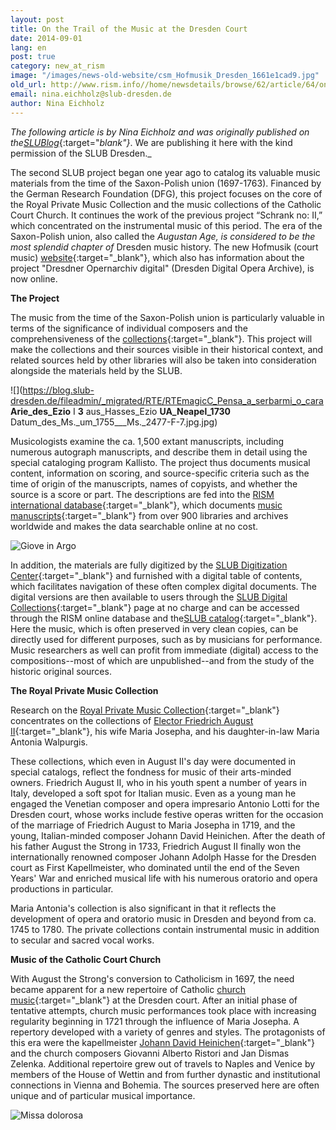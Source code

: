 ```yaml
---
layout: post
title: On the Trail of the Music at the Dresden Court
date: 2014-09-01
lang: en
post: true
category: new_at_rism
image: "/images/news-old-website/csm_Hofmusik_Dresden_1661e1cad9.jpg"
old_url: http://www.rism.info//home/newsdetails/browse/62/article/64/on-the-trail-of-the-music-at-the-dresden-court.html
email: nina.eichholz@slub-dresden.de
author: Nina Eichholz
---
```


_The following article is by Nina Eichholz and was originally published on the_[_SLUBlog_](http://blog.slub-dresden.de/beitrag/2014/08/19/auf-den-spuren-der-hofmusik-in-dresden/){:target="_blank"}_. We are publishing it here with the kind permission of the SLUB Dresden._


The second SLUB project began one year ago to catalog its valuable music materials from the time of the Saxon-Polish union (1697-1763). Financed by the German Research Foundation (DFG), this project focuses on the core of the Royal Private Music Collection and the music collections of the Catholic Court Church. It continues the work of the previous project “Schrank no: II,” which concentrated on the instrumental music of this period. The era of the Saxon-Polish union, also called the _Augustan Age, is considered to be the most splendid chapter of_ Dresden music history. The new Hofmusik (court music) [website](http://hofmusik.slub-dresden.de/en/){:target="_blank"}, which also has information about the project "Dresdner Opernarchiv digital" (Dresden Digital Opera Archive), is now online.

**The Project**

The music from the time of the Saxon-Polish union is particularly valuable in terms of the significance of individual composers and the comprehensiveness of the [collections](http://hofmusik.slub-dresden.de/en/themen/hofkirche-koenigliche-privat-musikaliensammlung/der-bestand/){:target="_blank"}. This project will make the collections and their sources visible in their historical context, and related sources held by other libraries will also be taken into consideration alongside the materials held by the SLUB.

![](https://blog.slub-dresden.de/fileadmin/_migrated/RTE/RTEmagicC_Pensa_a_serbarmi_o_cara __Arie_des_Ezio__ I __3__ aus_Hasses_Ezio __UA_Neapel_1730__ Datum_des_Ms._um_1755___Ms._2477-F-7.jpg.jpg)

Musicologists examine the ca. 1,500 extant manuscripts, including numerous autograph manuscripts, and describe them in detail using the special cataloging program Kallisto. The project thus documents musical content, information on scoring, and source-specific criteria such as the time of origin of the manuscripts, names of copyists, and whether the source is a score or part. The descriptions are fed into the [RISM international database](https://opac.rism.info/){:target="_blank"}, which documents [music manuscripts](http://www.slub-dresden.de/sammlungen/musik/musikhandschriften-und-alte-drucke/){:target="_blank"} from over 900 libraries and archives worldwide and makes the data searchable online at no cost.

![Giove in Argo](http://blog.slub-dresden.de/fileadmin/groups/slubsite/Blog/Giove_in_Argo_Lotti_01.jpg)

In addition, the materials are fully digitized by the [SLUB Digitization Center](http://www.slub-dresden.de/ueber-uns/ddz/){:target="_blank"} and furnished with a digital table of contents, which facilitates navigation of these often complex digital documents. The digital versions are then available to users through the [SLUB Digital Collections](http://digital.slub-dresden.de/kollektionen/){:target="_blank"} page at no charge and can be accessed through the RISM online database and the[SLUB catalog](http://www.slub-dresden.de/recherche/){:target="_blank"}. Here the music, which is often preserved in very clean copies, can be directly used for different purposes, such as by musicians for performance. Music researchers as well can profit from immediate (digital) access to the compositions--most of which are unpublished--and from the study of the historic original sources.


**The Royal Private Music Collection**

Research on the [Royal Private Music Collection](http://hofmusik.slub-dresden.de/en/themen/hofkirche-koenigliche-privat-musikaliensammlung/){:target="_blank"} concentrates on the collections of [Elector Friedrich August II](http://en.wikipedia.org/wiki/Augustus_III_of_Poland){:target="_blank"}, his wife Maria Josepha, and his daughter-in-law Maria Antonia Walpurgis.

These collections, which even in August II's day were documented in special catalogs, reflect the fondness for music of their arts-minded owners. Friedrich August II, who in his youth spent a number of years in Italy, developed a soft spot for Italian music. Even as a young man he engaged the Venetian composer and opera impresario Antonio Lotti for the Dresden court, whose works include festive operas written for the occasion of the marriage of Friedrich August to Maria Josepha in 1719, and the young, Italian-minded composer Johann David Heinichen. After the death of his father August the Strong in 1733, Friedrich August II finally won the internationally renowned composer Johann Adolph Hasse for the Dresden court as First Kapellmeister, who dominated until the end of the Seven Years' War and enriched musical life with his numerous oratorio and opera productions in particular.

Maria Antonia's collection is also significant in that it reflects the development of opera and oratorio music in Dresden and beyond from ca. 1745 to 1780. The private collections contain instrumental music in addition to secular and sacred vocal works.

**Music of the Catholic Court Church**

With August the Strong's conversion to Catholicism in 1697, the need became apparent for a new repertoire of Catholic [church music](http://hofmusik.slub-dresden.de/en/themen/hofkirche-koenigliche-privat-musikaliensammlung/){:target="_blank"} at the Dresden court. After an initial phase of tentative attempts, church music performances took place with increasing regularity beginning in 1721 through the influence of Maria Josepha. A repertory developed with a variety of genres and styles. The protagonists of this era were the kapellmeister [Johann David Heinichen](http://en.wikipedia.org/wiki/Johann_David_Heinichen){:target="_blank"} and the church composers Giovanni Alberto Ristori and Jan Dismas Zelenka. Additional repertoire grew out of travels to Naples and Venice by members of the House of Wettin and from further dynastic and institutional connections in Vienna and Bohemia. The sources preserved here are often unique and of particular musical importance.


![Missa dolorosa](https://blog.slub-dresden.de/fileadmin/_migrated/RTE/RTEmagicC_Caldara_Missa_dolorosa.jpg.jpg)

